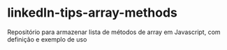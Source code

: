 # linkedIn-tips-array-methods
Repositório para armazenar lista de métodos de array em Javascript, com definição e exemplo de uso
